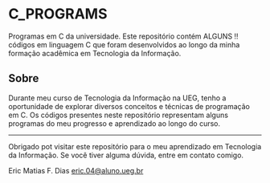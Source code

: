 # C_PROGRAMS
Programas em C da universidade. 
Este repositório contém ALGUNS !! códigos em linguagem C que foram desenvolvidos ao longo da minha formação acadêmica em Tecnologia da Informação.

## Sobre

Durante meu curso de Tecnologia da Informação na UEG, tenho a oportunidade de explorar diversos conceitos e técnicas de programação em C. Os códigos presentes neste repositório representam alguns programas do meu progresso e aprendizado ao longo do curso.

---

Obrigado pot visitar este repositório  para o meu aprendizado em Tecnologia da Informação. Se você tiver alguma dúvida, entre em contato comigo.

Eric Matias F. Dias
eric.04@aluno.ueg.br
